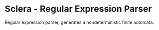 # Sclera - Regular Expression Parser

Regular expression parser, generates a nondeterministic finite automata.
